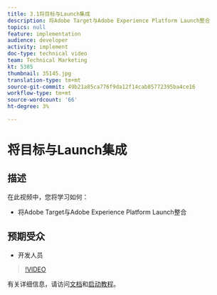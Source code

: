 ```yaml
---
title: 3.1将目标与Launch集成
description: 将Adobe Target与Adobe Experience Platform Launch整合
topics: null
feature: implementation
audience: developer
activity: implement
doc-type: technical video
team: Technical Marketing
kt: 5385
thumbnail: 35145.jpg
translation-type: tm+mt
source-git-commit: 49b21a85ca776f9da12f14cab85772395ba4ce16
workflow-type: tm+mt
source-wordcount: '66'
ht-degree: 3%

---
```



# 将目标与Launch集成

## 描述

在此视频中，您将学习如何：

* 将Adobe Target与Adobe Experience Platform Launch整合

## 预期受众

* 开发人员

>[!VIDEO](https://video.tv.adobe.com/v/35145/?quality=12)

有关详细信息，请访问[文档](https://docs.adobe.com/content/help/en/target/using/implement-target/client-side/deploy-at-js/cmp-implementing-target-using-adobe-launch.html)和[启动教程](https://docs.adobe.com/content/help/en/experience-cloud/implementing-in-websites-with-launch/index.html)。
